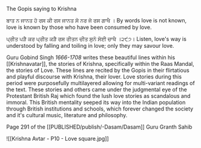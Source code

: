 The Gopis saying to Krishna

ਬਾਤ ਨ ਜਾਨਤ ਹੋ ਰਸ ਕੀ ਰਸ ਜਾਨਤ ਸੋ ਨਰ ਜੋ ਰਸ ਗਾਖੈ ।
By words love is not known, love is known by those who have been consumed by love.

ਪ੍ਰੀਤ ਪੜੈ ਕਰ ਪ੍ਰੀਤ ਕੜੈ ਰਸ ਰੀਤਨ ਚੀਤ ਸੁਨੋ ਸੋਈ ਚਾਖੈ ।੨੯੭।
Listen, love's way is understood by falling and toiling in love; only they may savour love.

Guru Gobind Singh *1666-1708* writes these beautiful lines within his [[Krishnavatar]], the stories of Krishna, specifically within the Raas Mandal, the stories of Love. These lines are recited by the Gopis in their flirtatious and playful discourse with Krishna, their lover. Love stories during this period were purposefully multilayered allowing for multi-variant readings of the text. These stories and others came under the judgmental eye of the Protestant British Raj which found the lush love stories as scandalous and immoral. This British mentality seeped its way into the Indian population through British institutions and schools, which forever changed the society and it's cultural music, literature and philosophy.

Page 291 of the [[PUBLISHED/publish/-Dasam/Dasam]] Guru Granth Sahib

![[Krishna Avtar - P10 - Love square.jpg]]
